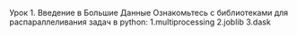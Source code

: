 Урок 1. Введение в Большие Данные
Ознакомьтесь с библиотеками для распараллеливания задач в python:
1.multiprocessing
2.joblib
3.dask
